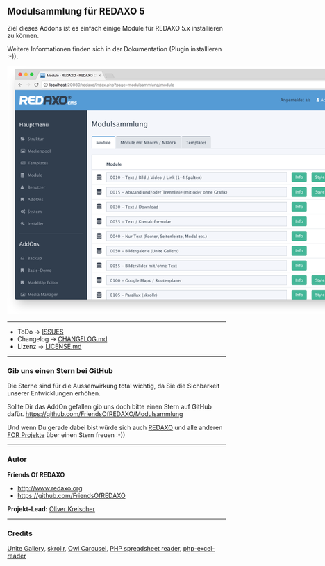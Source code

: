 ## Modulsammlung für REDAXO 5

Ziel dieses Addons ist es einfach einige Module für REDAXO 5.x installieren zu können.

Weitere Informationen finden sich in der Dokumentation (Plugin installieren :-)).

<img src="https://raw.githubusercontent.com/FriendsOfREDAXO/Modulsammlung/assets/modulsammlung_03.png" style="max-width: 888px" />

---

* ToDo -> [ISSUES](https://github.com/FriendsOfREDAXO/Modulsammlung/issues)
* Changelog -> [CHANGELOG.md](CHANGELOG.md)
* Lizenz ->  [LICENSE.md](LICENSE.md)

---

### Gib uns einen Stern bei GitHub

Die Sterne sind für die Aussenwirkung total wichtig, da Sie die Sichbarkeit unserer Entwicklungen erhöhen.

Sollte Dir das AddOn gefallen gib uns doch bitte einen Stern auf GitHub dafür.
https://github.com/FriendsOfREDAXO/Modulsammlung

Und wenn Du gerade dabei bist würde sich auch [REDAXO](https://github.com/redaxo/redaxo) und alle anderen [FOR Projekte](https://github.com/FriendsOfREDAXO) über einen Stern freuen :-))

---


### Autor

**Friends Of REDAXO**

* http://www.redaxo.org
* https://github.com/FriendsOfREDAXO

**Projekt-Lead:** [Oliver Kreischer](https://github.com/olien)

___
### Credits

[Unite Gallery](https://github.com/vvvmax/unitegallery), [skrollr](https://github.com/Prinzhorn/skrollr), [Owl Carousel](https://github.com/OwlFonk/OwlCarousel), [PHP spreadsheet reader](https://github.com/nuovo/spreadsheet-reader), [php-excel-reader](https://code.google.com/archive/p/php-excel-reader/)
